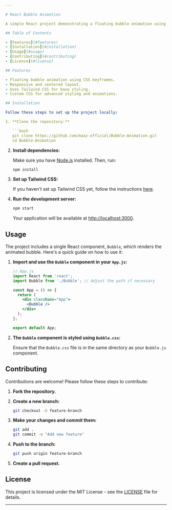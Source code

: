 ```yaml
---

# React Bubble Animation

A simple React project demonstrating a floating bubble animation using Tailwind CSS and custom CSS. The animation effect is achieved through a combination of Tailwind for base styles and custom CSS for more complex styles.

## Table of Contents

- [Features](#features)
- [Installation](#installation)
- [Usage](#usage)
- [Contributing](#contributing)
- [License](#license)

## Features

- Floating bubble animation using CSS keyframes.
- Responsive and centered layout.
- Uses Tailwind CSS for base styling.
- Custom CSS for advanced styling and animations.

## Installation

Follow these steps to set up the project locally:

1. **Clone the repository:**

   ```bash
   git clone https://github.com/maaz-official/Bubble-Animation.git
   cd Bubble-Animation
   ```

2. **Install dependencies:**

   Make sure you have [Node.js](https://nodejs.org/) installed. Then, run:

   ```bash
   npm install
   ```

3. **Set up Tailwind CSS:**

   If you haven't set up Tailwind CSS yet, follow the instructions [here](https://tailwindcss.com/docs/guides/create-react-app).

4. **Run the development server:**

   ```bash
   npm start
   ```

   Your application will be available at [http://localhost:3000](http://localhost:3000).

## Usage

The project includes a single React component, `Bubble`, which renders the animated bubble. Here's a quick guide on how to use it:

1. **Import and use the `Bubble` component in your `App.js`:**

   ```jsx
   // App.js
   import React from 'react';
   import Bubble from './Bubble'; // Adjust the path if necessary

   const App = () => {
     return (
       <div className="App">
         <Bubble />
       </div>
     );
   };

   export default App;
   ```

2. **The `Bubble` component is styled using `Bubble.css`:**

   Ensure that the `Bubble.css` file is in the same directory as your `Bubble.js` component.

## Contributing

Contributions are welcome! Please follow these steps to contribute:

1. **Fork the repository.**
2. **Create a new branch:**

   ```bash
   git checkout -b feature-branch
   ```

3. **Make your changes and commit them:**

   ```bash
   git add .
   git commit -m "Add new feature"
   ```

4. **Push to the branch:**

   ```bash
   git push origin feature-branch
   ```

5. **Create a pull request.**

## License

This project is licensed under the MIT License - see the [LICENSE](LICENSE) file for details.

---
```

